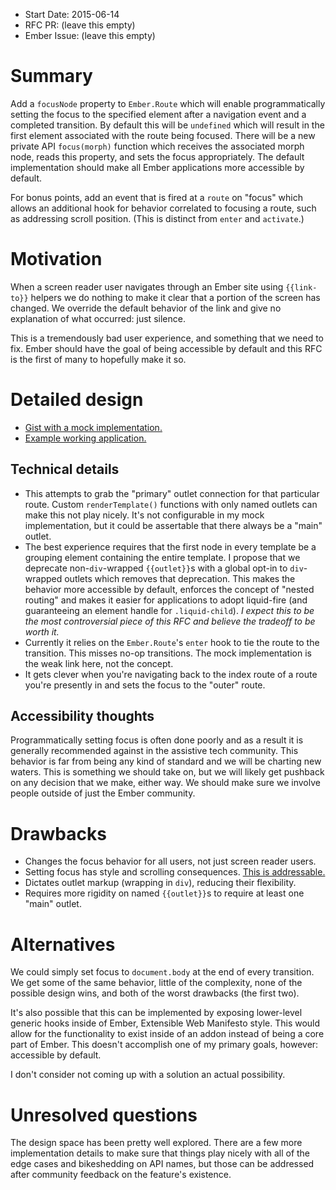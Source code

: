 - Start Date: 2015-06-14
- RFC PR: (leave this empty)
- Ember Issue: (leave this empty)

# Summary

Add a `focusNode` property to `Ember.Route` which will enable programmatically setting the focus to the specified element after a navigation event and a completed transition. By default this will be `undefined` which will result in the first element associated with the route being focused. There will be a new private API `focus(morph)` function which receives the associated morph node, reads this property, and sets the focus appropriately. The default implementation should make all Ember applications more accessible by default.

For bonus points, add an event that is fired at a `route` on "focus" which allows an additional hook for behavior correlated to focusing a route, such as addressing scroll position. (This is distinct from `enter` and `activate`.)

# Motivation

When a screen reader user navigates through an Ember site using `{{link-to}}` helpers we do nothing to make it clear that a portion of the screen has changed. We override the default behavior of the link and give no explanation of what occurred: just silence.

This is a tremendously bad user experience, and something that we need to fix. Ember should have the goal of being accessible by default and this RFC is the first of many to hopefully make it so.

# Detailed design

- [Gist with a mock implementation.](https://gist.github.com/nathanhammond/f48a793042d5100fbe89)
- [Example working application.](https://github.com/nathanhammond/ember-outlet-a11y)

## Technical details

- This attempts to grab the "primary" outlet connection for that particular route. Custom `renderTemplate()` functions with only named outlets can make this not play nicely. It's not configurable in my mock implementation, but it could be assertable that there always be a "main" outlet.
- The best experience requires that the first node in every template be a grouping element containing the entire template. I propose that we deprecate non-`div`-wrapped `{{outlet}}`s with a global opt-in to `div`-wrapped outlets which removes that deprecation. This makes the behavior more accessible by default, enforces the concept of "nested routing" and makes it easier for applications to adopt liquid-fire (and guaranteeing an element handle for `.liquid-child`). *I expect this to be the most controversial piece of this RFC and believe the tradeoff to be worth it.*
- Currently it relies on the `Ember.Route`'s `enter` hook to tie the route to the transition. This misses no-op transitions. The mock implementation is the weak link here, not the concept.
- It gets clever when you're navigating back to the index route of a route you're presently in and sets the focus to the "outer" route.

## Accessibility thoughts

Programmatically setting focus is often done poorly and as a result it is generally recommended against in the assistive tech community. This behavior is far from being any kind of standard and we will be charting new waters. This is something we should take on, but we will likely get pushback on any decision that we make, either way. We should make sure we involve people outside of just the Ember community.

# Drawbacks

- Changes the focus behavior for all users, not just screen reader users.
- Setting focus has style and scrolling consequences. [This is addressable.](http://jsbin.com/faxazedaci/edit?js,output)
- Dictates outlet markup (wrapping in `div`), reducing their flexibility.
- Requires more rigidity on named `{{outlet}}`s to require at least one "main" outlet.

# Alternatives

We could simply set focus to `document.body` at the end of every transition. We get some of the same behavior, little of the complexity, none of the possible design wins, and both of the worst drawbacks (the first two).

It's also possible that this can be implemented by exposing lower-level generic hooks inside of Ember, Extensible Web Manifesto style. This would allow for the functionality to exist inside of an addon instead of being a core part of Ember. This doesn't accomplish one of my primary goals, however: accessible by default.

I don't consider not coming up with a solution an actual possibility.

# Unresolved questions

The design space has been pretty well explored. There are a few more implementation details to make sure that things play nicely with all of the edge cases and bikeshedding on API names, but those can be addressed after community feedback on the feature's existence.
